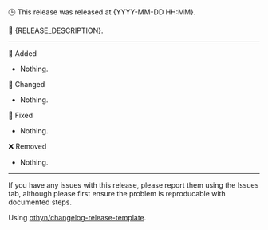<!-- Release title should be: vX.Y.Z -->

🕒 This release was released at {YYYY-MM-DD HH:MM}.

📓 {RELEASE_DESCRIPTION}.

<!-- Autofill below this line with GitHub's new auto-generate release notes feature, just to add the diff between release tags link -->
<!-- E.g. **Full Changelog**: https://github.com/othyn/my-repo/compare/v1.2.3...v1.2.4 -->

---

🌟 Added

<!-- - [#{ISSUE_NUMBER}]({ISSUE_LINK}) -- {ISSUE_DESCRIPTION}. -->
- Nothing.

📝 Changed

<!-- - [#{ISSUE_NUMBER}]({ISSUE_LINK}) -- {ISSUE_DESCRIPTION}. -->
- Nothing.

🐛 Fixed

<!-- - [#{ISSUE_NUMBER}]({ISSUE_LINK}) -- {ISSUE_DESCRIPTION}. -->
- Nothing.

❌ Removed

<!-- - [#{ISSUE_NUMBER}]({ISSUE_LINK}) -- {ISSUE_DESCRIPTION}. -->
- Nothing.

---

If you have any issues with this release, please report them using the Issues tab, although please first ensure the problem is reproducable with documented steps.

Using [othyn/changelog-release-template](https://github.com/othyn/changelog-release-template).

